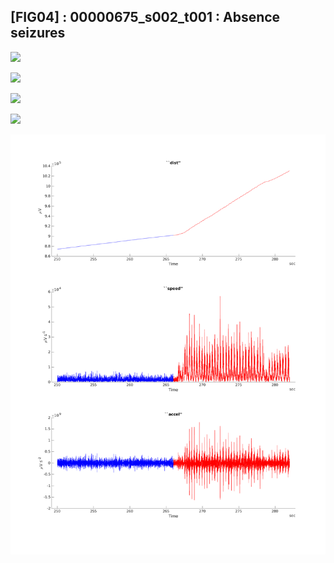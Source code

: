 ## [FIG04] : 00000675_s002_t001 : Absence seizures

![](/home/blake/Workspace/projects/tuh-investigation/results/output/phase/00000675_s001_t001_250.png)

![](/home/blake/Workspace/projects/tuh-investigation/results/output/spect/00000675_s001_t001_250.png)

![](/home/blake/Workspace/projects/tuh-investigation/results/output/spect/00000675_s001_t001_250.png)

![](/home/blake/Workspace/projects/tuh-investigation/results/output/quadvar/00000675_s001_t001_250.png)

![](../../output/accel/00000675_s001_t001_250.png)